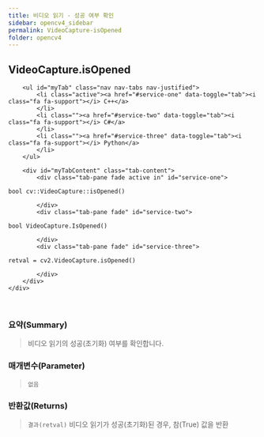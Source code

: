 ```yaml
---
title: 비디오 읽기 - 성공 여부 확인
sidebar: opencv4_sidebar
permalink: VideoCapture-isOpened
folder: opencv4
---
```


<div class="row">
    <div class="col-lg-12">
        <h2 class="page-header">VideoCapture.isOpened</h2>
    </div>
    <div class="col-lg-12">

        <ul id="myTab" class="nav nav-tabs nav-justified">
            <li class="active"><a href="#service-one" data-toggle="tab"><i class="fa fa-support"></i> C++</a>
            </li>
            <li class=""><a href="#service-two" data-toggle="tab"><i class="fa fa-support"></i> C#</a>
            </li>
            <li class=""><a href="#service-three" data-toggle="tab"><i class="fa fa-support"></i> Python</a>
            </li>
        </ul>

        <div id="myTabContent" class="tab-content">
            <div class="tab-pane fade active in" id="service-one">
<pre class="prettyprint"><code class="language-cpp">bool cv::VideoCapture::isOpened()</code></pre>
            </div>
            <div class="tab-pane fade" id="service-two">
<pre class="prettyprint"><code class="language-cs">bool VideoCapture.IsOpened()</code></pre>
            </div>
            <div class="tab-pane fade" id="service-three">
<pre class="prettyprint"><code class="language-py">retval = cv2.VideoCapture.isOpened()</code></pre>
            </div>
        </div>
    </div>
</div>

<br>

### 요약(Summary)

> 비디오 읽기의 성공(초기화) 여부를 확인합니다.

### 매개변수(Parameter)

> `없음`

### 반환값(Returns)

> `결과(retval)` 비디오 읽기가 성공(초기화)된 경우, 참(True) 값을 반환